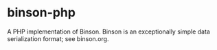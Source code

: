 # binson-php
A PHP implementation of Binson. Binson is an exceptionally simple data serialization format; see binson.org. 
